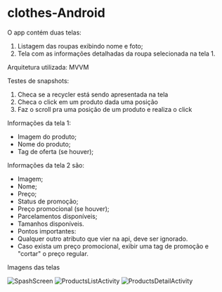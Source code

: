 # clothes-Android

O app contém duas telas:

1. Listagem das roupas exibindo nome e foto;
2. Tela com as informações detalhadas da roupa selecionada na tela 1. 

Arquitetura utilizada: MVVM

Testes de snapshots: 
1. Checa se a recycler está sendo apresentada na tela
2. Checa o click em um produto dada uma posição
3. Faz o scroll pra uma posição de um produto e realiza o click 

Informações da tela 1: 
- Imagem do produto;
- Nome do produto;
- Tag de oferta (se houver);

Informações da tela 2 são:
- Imagem;
- Nome;
- Preço;
- Status de promoção;
- Preço promocional (se houver);
- Parcelamentos disponíveis;
- Tamanhos disponíveis.
- Pontos importantes:
- Qualquer outro atributo que vier na api, deve ser ignorado.
- Caso exista um preço promocional, exibir uma tag de promoção e "cortar" o preço regular.

Imagens das telas 

<img src="https://github.com/carolinamaciel1/carolinamaciel1.github.io/blob/master/imgs/tela1.png" alt="SpashScreen"/>
<img src="https://github.com/carolinamaciel1/carolinamaciel1.github.io/blob/master/imgs/tela2.png" alt="ProductsListActivity"/>
<img src="https://github.com/carolinamaciel1/carolinamaciel1.github.io/blob/master/imgs/tela3.png" alt="ProductsDetailActivity"/>

